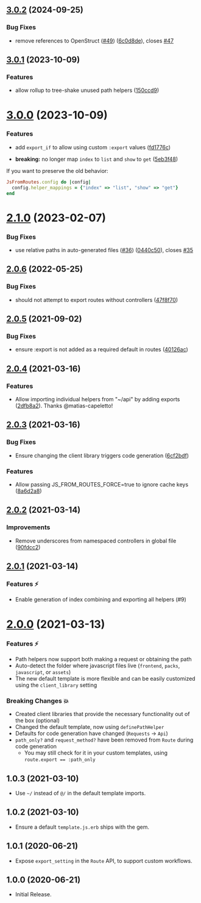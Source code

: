 ## [3.0.2](https://github.com/ElMassimo/js_from_routes/compare/js_from_routes@3.0.1...js_from_routes@3.0.2) (2024-09-25)


### Bug Fixes

* remove references to OpenStruct ([#49](https://github.com/ElMassimo/js_from_routes/issues/49)) ([6c0d8de](https://github.com/ElMassimo/js_from_routes/commit/6c0d8ded2bf82ccc2f8f35508dc256c3b301069a)), closes [#47](https://github.com/ElMassimo/js_from_routes/issues/47)



## [3.0.1](https://github.com/ElMassimo/js_from_routes/compare/js_from_routes@3.0.0...js_from_routes@3.0.1) (2023-10-09)


### Features

* allow rollup to tree-shake unused path helpers ([150ccd9](https://github.com/ElMassimo/js_from_routes/commit/150ccd9dd616ce448b50ae6c2807dd7f5678479d))



# [3.0.0](https://github.com/ElMassimo/js_from_routes/compare/js_from_routes@2.1.0...js_from_routes@3.0.0) (2023-10-09)


### Features

* add `export_if` to allow using custom `:export` values ([fd1776c](https://github.com/ElMassimo/js_from_routes/commit/fd1776cc91402f1e9a9003031cb9fd6c3a0d63f9))

* **breaking:** no longer map `index` to `list` and `show` to `get` ([5eb3f48](https://github.com/ElMassimo/js_from_routes/commit/5eb3f48de71fe38ee1c67d9b91a81d71a437e1a8))

If you want to preserve the old behavior:

```ruby
JsFromRoutes.config do |config|
  config.helper_mappings = {"index" => "list", "show" => "get"}
end
```

# [2.1.0](https://github.com/ElMassimo/js_from_routes/compare/js_from_routes@2.0.6...js_from_routes@2.1.0) (2023-02-07)


### Bug Fixes

* use relative paths in auto-generated files ([#36](https://github.com/ElMassimo/js_from_routes/issues/36)) ([0440c50](https://github.com/ElMassimo/js_from_routes/commit/0440c505b1b4d3cca6c390004234faacd10b9480)), closes [#35](https://github.com/ElMassimo/js_from_routes/issues/35)



## [2.0.6](https://github.com/ElMassimo/js_from_routes/compare/js_from_routes@2.0.5...js_from_routes@2.0.6) (2022-05-25)


### Bug Fixes

* should not attempt to export routes without controllers ([47f8f70](https://github.com/ElMassimo/js_from_routes/commit/47f8f70b0db98baa240470f8b2b891a730499518))



## [2.0.5](https://github.com/ElMassimo/js_from_routes/compare/js_from_routes@2.0.4...js_from_routes@2.0.5) (2021-09-02)


### Bug Fixes

* ensure :export is not added as a required default in routes ([40126ac](https://github.com/ElMassimo/js_from_routes/commit/40126ac27caeee33abef1c7067ba1db88ea03660))



## [2.0.4](https://github.com/ElMassimo/js_from_routes/compare/js_from_routes@2.0.3...js_from_routes@2.0.4) (2021-03-16)

### Features

* Allow importing individual helpers from "~/api" by adding exports ([2dfb8a2](https://github.com/ElMassimo/js_from_routes/commit/2dfb8a27d182376d75f0b037258bc772553e43f3)). Thanks @matias-capeletto!


## [2.0.3](https://github.com/ElMassimo/js_from_routes/compare/js_from_routes@2.0.2...js_from_routes@2.0.3) (2021-03-16)


### Bug Fixes

* Ensure changing the client library triggers code generation ([6cf2bdf](https://github.com/ElMassimo/js_from_routes/commit/6cf2bdf4896dafe0d1e80668551665c46bfcadc6))


### Features

* Allow passing JS_FROM_ROUTES_FORCE=true to ignore cache keys ([8a6d2a8](https://github.com/ElMassimo/js_from_routes/commit/8a6d2a807e0a9926c6b24e1fc9127f917ec0ed5d))



## [2.0.2](https://github.com/ElMassimo/js_from_routes/compare/js_from_routes@2.0.1...js_from_routes@2.0.2) (2021-03-14)

### Improvements

- Remove underscores from namespaced controllers in global file ([90fdcc2](https://github.com/ElMassimo/js_from_routes/commit/90fdcc2))

## [2.0.1](https://github.com/ElMassimo/js_from_routes/compare/js_from_routes@2.0.0...js_from_routes@2.0.1) (2021-03-14)

### Features ⚡️

- Enable generation of index combining and exporting all helpers (#9)

# [2.0.0](https://github.com/ElMassimo/js_from_routes/compare/v1.0.3...js_from_routes@2.0.0) (2021-03-13)

### Features ⚡️

- Path helpers now support both making a request or obtaining the path
- Auto-detect the folder where javascript files live (`frontend`, `packs`, `javascript`, or `assets`)
- The new default template is more flexible and can be easily customized using the `client_library` setting

### Breaking Changes 💥

- Created client libraries that provide the necessary functionality out of the box (optional)
- Changed the default template, now using `definePathHelper`
- Defaults for code generation have changed (`Requests` → `Api`)
- `path_only?` and `request_method?` have been removed from `Route` during code generation
  - You may still check for it in your custom templates, using `route.export == :path_only`

## 1.0.3 (2021-03-10) ##

*   Use `~/` instead of `@/` in the default template imports.


## 1.0.2 (2021-03-10) ##

*   Ensure a default `template.js.erb` ships with the gem.


## 1.0.1 (2020-06-21) ##

*   Expose `export_setting` in the `Route` API, to support custom workflows.


## 1.0.0 (2020-06-21) ##

*   Initial Release.
